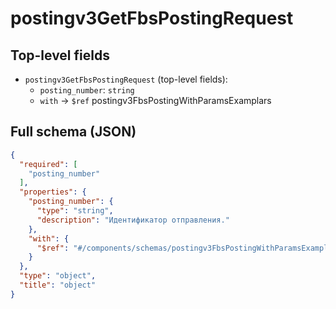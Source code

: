 # postingv3GetFbsPostingRequest

## Top-level fields
- `postingv3GetFbsPostingRequest` (top-level fields):
  - `posting_number`: `string`
  - `with` → `$ref` postingv3FbsPostingWithParamsExamplars

## Full schema (JSON)
```json
{
  "required": [
    "posting_number"
  ],
  "properties": {
    "posting_number": {
      "type": "string",
      "description": "Идентификатор отправления."
    },
    "with": {
      "$ref": "#/components/schemas/postingv3FbsPostingWithParamsExamplars"
    }
  },
  "type": "object",
  "title": "object"
}
```
